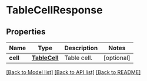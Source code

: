 # TableCellResponse

## Properties
Name | Type | Description | Notes
------------ | ------------- | ------------- | -------------
**cell** | [**TableCell**](TableCell.md) | Table cell. | [optional] 

[[Back to Model list]](../README.md#documentation-for-models) [[Back to API list]](../README.md#documentation-for-api-endpoints) [[Back to README]](../README.md)


